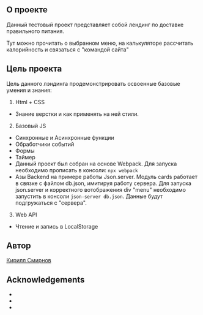 <br/>
<p align="center">
</p>



## О проекте

Данный тестовый проект представляет собой лендинг по доставке правильного питания.

Тут можно прочитать о выбранном меню, на калькуляторе рассчитать калорийность и связаться с "командой сайта"


## Цель проекта

Цель данного лэндинга продемонстрировать освоенные базовые умения и знания:

1) Html + CSS
- Знание верстки и как применять на ней стили.

2) Базовый JS
- Синхронные и Асинхронные функции
- Обработчики событий
- Формы
- Таймер
- Данный проект был собран на основе Webpack.
  Для запуска необходимо прописать в консоли:
  ```npx webpack```
- Азы Backend на примере работы Json.server.
  Модуль  cards работает в связке с файлом db.json, имитируя работу сервера. Для запуска json.server и корректного вотображения div "menu" необходимо запустить в консоли
  ```json-server db.json```. Данные будут подгружаться с "сервера".

3) Web API
- Чтение и запись в LocalStorage

## Автор

[Кирилл Смирнов ]() 

## Acknowledgements

* []()
* []()
* []()
